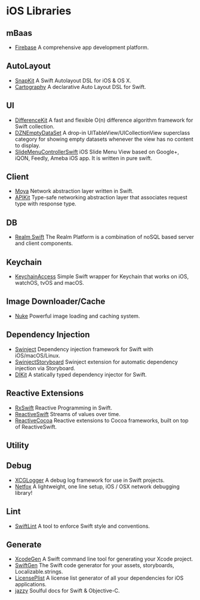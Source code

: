 # iOS Libraries

## mBaas
- [Firebase](https://firebase.google.com/docs/ios/setup) A comprehensive app development platform.

## AutoLayout
- [SnapKit](https://github.com/SnapKit/SnapKit) A Swift Autolayout DSL for iOS & OS X.
- [Cartography](https://github.com/robb/Cartography) A declarative Auto Layout DSL for Swift.

## UI
- [DifferenceKit](https://github.com/ra1028/DifferenceKit) A fast and flexible O(n) difference algorithm framework for Swift collection.
- [DZNEmptyDataSet](https://github.com/dzenbot/DZNEmptyDataSet) A drop-in UITableView/UICollectionView superclass category for showing empty datasets whenever the view has no content to display.
- [SlideMenuControllerSwift](https://github.com/dekatotoro/SlideMenuControllerSwift) iOS Slide Menu View based on Google+, iQON, Feedly, Ameba iOS app. It is written in pure swift.

## Client
- [Moya](https://github.com/Moya/Moya) Network abstraction layer written in Swift.
- [APIKit](https://github.com/ishkawa/APIKit) Type-safe networking abstraction layer that associates request type with response type.

## DB
- [Realm Swift](https://realm.io/docs/swift/latest/) The Realm Platform is a combination of noSQL based server and client components.

## Keychain
- [KeychainAccess](https://github.com/kishikawakatsumi/KeychainAccess) Simple Swift wrapper for Keychain that works on iOS, watchOS, tvOS and macOS.

## Image Downloader/Cache
- [Nuke](https://github.com/kean/Nuke) Powerful image loading and caching system.

## Dependency Injection
- [Swinject](https://github.com/Swinject/Swinject) Dependency injection framework for Swift with iOS/macOS/Linux.
- [SwinjectStoryboard](https://github.com/Swinject/SwinjectStoryboard) Swinject extension for automatic dependency injection via Storyboard.
- [DIKit](https://github.com/ishkawa/DIKit) A statically typed dependency injector for Swift.

## Reactive Extensions
- [RxSwift](https://github.com/ReactiveX/RxSwift) Reactive Programming in Swift.
- [ReactiveSwift](https://github.com/ReactiveCocoa/ReactiveSwift) Streams of values over time.
- [ReactiveCocoa](https://github.com/ReactiveCocoa/ReactiveCocoa) Reactive extensions to Cocoa frameworks, built on top of ReactiveSwift.

## Utility

## Debug
- [XCGLogger](https://github.com/DaveWoodCom/XCGLogger) A debug log framework for use in Swift projects.
- [Netfox](https://github.com/kasketis/netfox) A lightweight, one line setup, iOS / OSX network debugging library!

## Lint
- [SwiftLint](https://github.com/realm/SwiftLint) A tool to enforce Swift style and conventions.

## Generate
- [XcodeGen](https://github.com/yonaskolb/XcodeGen) A Swift command line tool for generating your Xcode project.
- [SwiftGen](https://github.com/SwiftGen/SwiftGen) The Swift code generator for your assets, storyboards, Localizable.strings.
- [LicensePlist](https://github.com/mono0926/LicensePlist) A license list generator of all your dependencies for iOS applications.
- [jazzy](https://github.com/realm/jazzy) Soulful docs for Swift & Objective-C.
